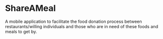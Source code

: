 # ShareAMeal

A mobile application to facilitate the food donation process between restaurants/willing individuals and those who are in need of these foods and meals to get by.

